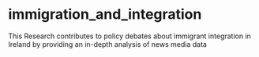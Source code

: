 # immigration_and_integration
This Research contributes to policy debates about immigrant integration in Ireland by providing an in-depth analysis of news media data

